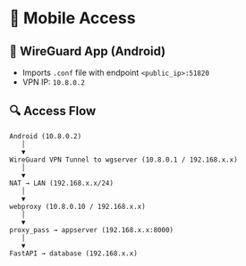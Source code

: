 # 📱 Mobile Access

## 📲 WireGuard App (Android)
- Imports `.conf` file with endpoint `<public_ip>:51820`
- VPN IP: `10.8.0.2`

## 🔍 Access Flow
```
Android (10.8.0.2)
   │
   ▼
WireGuard VPN Tunnel to wgserver (10.8.0.1 / 192.168.x.x)
   │
   ▼
NAT → LAN (192.168.x.x/24)
   │
   ▼
webproxy (10.8.0.10 / 192.168.x.x)
   │
   ▼
proxy_pass → appserver (192.168.x.x:8000)
   │
   ▼
FastAPI → database (192.168.x.x)
```
